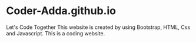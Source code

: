 # Coder-Adda.github.io
Let's Code Together
This website is created  by using Bootstrap, HTML, Css and Javascript.
This is a coding website.
